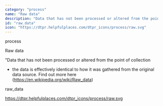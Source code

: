```yaml
---
category: "process"
name: "Raw data"
description: "Data that has not been processed or altered from the point of collection - the data is effectively identical to how it was gathered from the original data source. Find out more [here](https://en.wikipedia.org/wiki/Raw_data)"
id: "raw_data"
icon: "https://dtpr.helpfulplaces.com/dtpr_icons/process/raw.svg"
---
```

process

Raw data

"Data that has not been processed or altered from the point of collection 
- the data is effectively identical to how it was gathered from the 
original data source. Find out more here (https://en.wikipedia.org/wiki/Raw_data)

raw_data

https://dtpr.helpfulplaces.com/dtpr_icons/process/raw.svg